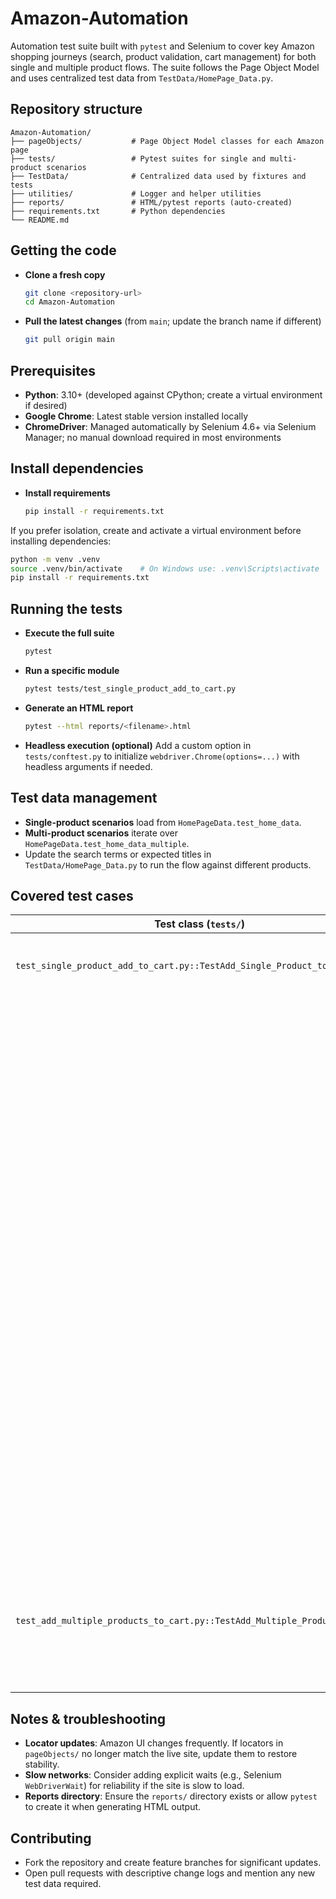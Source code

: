# Amazon-Automation

Automation test suite built with `pytest` and Selenium to cover key Amazon shopping journeys (search, product validation, cart management) for both single and multiple product flows. The suite follows the Page Object Model and uses centralized test data from `TestData/HomePage_Data.py`.

## Repository structure

```text
Amazon-Automation/
├── pageObjects/           # Page Object Model classes for each Amazon page
├── tests/                 # Pytest suites for single and multi-product scenarios
├── TestData/              # Centralized data used by fixtures and tests
├── utilities/             # Logger and helper utilities
├── reports/               # HTML/pytest reports (auto-created)
├── requirements.txt       # Python dependencies
└── README.md
```

## Getting the code

- **Clone a fresh copy**
  ```bash
  git clone <repository-url>
  cd Amazon-Automation
  ```

- **Pull the latest changes** (from `main`; update the branch name if different)
  ```bash
  git pull origin main
  ```

## Prerequisites

- **Python**: 3.10+ (developed against CPython; create a virtual environment if desired)
- **Google Chrome**: Latest stable version installed locally
- **ChromeDriver**: Managed automatically by Selenium 4.6+ via Selenium Manager; no manual download required in most environments

## Install dependencies

- **Install requirements**
  ```bash
  pip install -r requirements.txt
  ```

If you prefer isolation, create and activate a virtual environment before installing dependencies:

```bash
python -m venv .venv
source .venv/bin/activate    # On Windows use: .venv\Scripts\activate
pip install -r requirements.txt
```

## Running the tests

- **Execute the full suite**
  ```bash
  pytest
  ```

- **Run a specific module**
  ```bash
  pytest tests/test_single_product_add_to_cart.py
  ```

- **Generate an HTML report**
  ```bash
  pytest --html reports/<filename>.html
  ```

- **Headless execution (optional)**
  Add a custom option in `tests/conftest.py` to initialize `webdriver.Chrome(options=...)` with headless arguments if needed.

## Test data management

- **Single-product scenarios** load from `HomePageData.test_home_data`.
- **Multi-product scenarios** iterate over `HomePageData.test_home_data_multiple`.
- Update the search terms or expected titles in `TestData/HomePage_Data.py` to run the flow against different products.

## Covered test cases

| Test class (`tests/`) | Test case | Description |
| --- | --- | --- |
| `test_single_product_add_to_cart.py::TestAdd_Single_Product_to_Cart` | `test_search_box_present` | Verifies that the Amazon home page exposes the search box. |
|  | `test_homepage` | Submits a search term from data and navigates to search results. |
|  | `test_search_results` | Locates the desired product from results and opens its detail page. |
|  | `test_product_overview` | Confirms product title, price, ratings, and images are present. |
|  | `test_add_to_cart` | Adds the product to the cart and checks pricing in the subtotal widget. |
|  | `test_add_quantity_cart` | Increments cart quantity and validates totals. |
|  | `test_reduce_cart_quantity` | Decrements cart quantity to the previous value. |
|  | `test_delete_cart_quantity` | Removes the product from the cart and verifies the removal confirmation. |
| `test_add_multiple_products_to_cart.py::TestAdd_Multiple_Products_to_Cart` | `test_add_multiple_to_cart` | Loops through multiple products, adds each to the cart, validates titles and prices, and verifies the final cart. |

## Notes & troubleshooting

- **Locator updates**: Amazon UI changes frequently. If locators in `pageObjects/` no longer match the live site, update them to restore stability.
- **Slow networks**: Consider adding explicit waits (e.g., Selenium `WebDriverWait`) for reliability if the site is slow to load.
- **Reports directory**: Ensure the `reports/` directory exists or allow `pytest` to create it when generating HTML output.

## Contributing

- Fork the repository and create feature branches for significant updates.
- Open pull requests with descriptive change logs and mention any new test data required.
